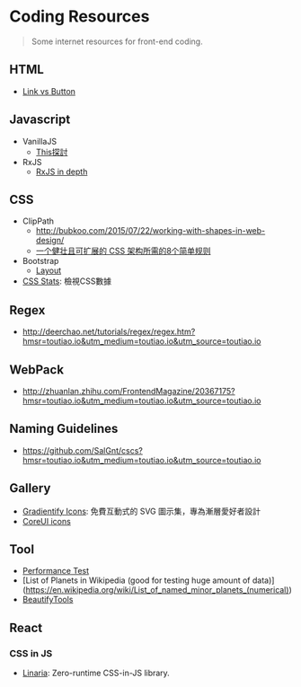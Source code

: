 # Coding Resources #
> Some internet resources for front-end coding.

## HTML ##
* [Link vs Button](https://css-tricks.com/a-complete-guide-to-links-and-buttons/)

## Javascript ##
* VanillaJS
  * [This探討](http://gold.xitu.io/entry/5652e53560b202593ff77fa0)
* RxJS
  * [RxJS in depth](https://www.youtube.com/watch?v=KOOT7BArVHQ)

## CSS ##
* ClipPath
  * http://bubkoo.com/2015/07/22/working-with-shapes-in-web-design/
  * [一个健壮且可扩展的 CSS 架构所需的8个简单规则](http://www.css88.com/archives/6878)
* Bootstrap
  * [Layout](https://antjanus.com/blog/web-development-tutorials/front-end-development/building-website-layout-bootstrap-4/)
* [CSS Stats](https://cssstats.com/): 檢視CSS數據
## Regex ##
* http://deerchao.net/tutorials/regex/regex.htm?hmsr=toutiao.io&utm_medium=toutiao.io&utm_source=toutiao.io

## WebPack ##
* http://zhuanlan.zhihu.com/FrontendMagazine/20367175?hmsr=toutiao.io&utm_medium=toutiao.io&utm_source=toutiao.io

## Naming Guidelines ##
* https://github.com/SalGnt/cscs?hmsr=toutiao.io&utm_medium=toutiao.io&utm_source=toutiao.io

## Gallery ##
* [Gradientify Icons](https://free.com.tw/gradientify-icons/): 免費互動式的 SVG 圖示集，專為漸層愛好者設計
* [CoreUI icons](https://github.com/coreui/coreui-icons)

## Tool ##
* [Performance Test](https://www.webpagetest.org)
* [List of Planets in Wikipedia (good for testing huge amount of data)] (https://en.wikipedia.org/wiki/List_of_named_minor_planets_(numerical))
* [BeautifyTools](http://beautifytools.com/#all_tools)

## React ##
### CSS in JS ###
* [Linaria](https://github.com/callstack/linaria): Zero-runtime CSS-in-JS library.
